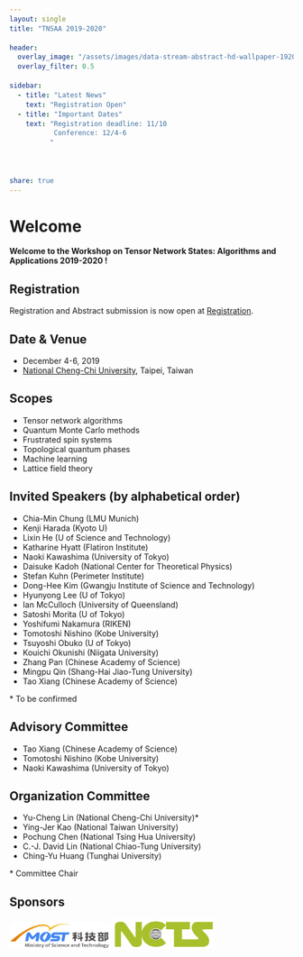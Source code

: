 ```yaml
---
layout: single
title: "TNSAA 2019-2020"

header:
  overlay_image: "/assets/images/data-stream-abstract-hd-wallpaper-1920x1080-2373.jpg"
  overlay_filter: 0.5

sidebar:
  - title: "Latest News"
    text: "Registration Open"
  - title: "Important Dates"
    text: "Registration deadline: 11/10
           Conference: 12/4-6
          "



share: true
---
```


# Welcome

**Welcome to the Workshop on Tensor Network States: Algorithms and Applications 2019-2020 !**

## Registration

  Registration and Abstract submission is now open at [Registration](/registration/).

## Date & Venue
* December 4-6, 2019
* [National Cheng-Chi University](/venue/), Taipei, Taiwan

## Scopes

  * Tensor network algorithms
  * Quantum Monte Carlo methods
  * Frustrated spin systems
  * Topological quantum phases
  * Machine learning
  * Lattice field theory

## Invited Speakers (by alphabetical order)
  *  Chia-Min Chung (LMU Munich)
  *  Kenji Harada (Kyoto U)
  *  Lixin He (U of Science and Technology)
  *  Katharine Hyatt (Flatiron Institute) 
  *  Naoki Kawashima (University of Tokyo)
  *  Daisuke Kadoh (National Center for Theoretical Physics)
  *  Stefan Kuhn (Perimeter Institute)
  *  Dong-Hee Kim (Gwangju Institute of Science and Technology)
  *  Hyunyong Lee (U of Tokyo)
  *  Ian McCulloch (University of Queensland)
  *  Satoshi Morita (U of Tokyo)
  *  Yoshifumi Nakamura (RIKEN)    
  *  Tomotoshi Nishino (Kobe University)
  *  Tsuyoshi Obuko (U of Tokyo)
  *  Kouichi Okunishi (Niigata University)
  *  Zhang Pan (Chinese Academy of Science)
  *  Mingpu Qin (Shang-Hai Jiao-Tung University)
  *  Tao Xiang (Chinese Academy of Science)

  \* To be confirmed

## Advisory Committee

  * Tao Xiang (Chinese Academy of Science)   
  * Tomotoshi Nishino (Kobe University)
  * Naoki Kawashima (University of Tokyo)


## Organization Committee

  * Yu-Cheng Lin (National Cheng-Chi University)\*
  * Ying-Jer Kao (National Taiwan University)
  * Pochung Chen (National Tsing Hua University)
  * C.-J. David Lin (National Chiao-Tung University)
  * Ching-Yu Huang (Tunghai University)

  \*  Committee Chair

## Sponsors
 <img src="/assets/images/most.jpg" alt="MOST" width="180"  >  

 <img src="/assets/images/ncts.jpg" alt="NCTS" width="180"  >
